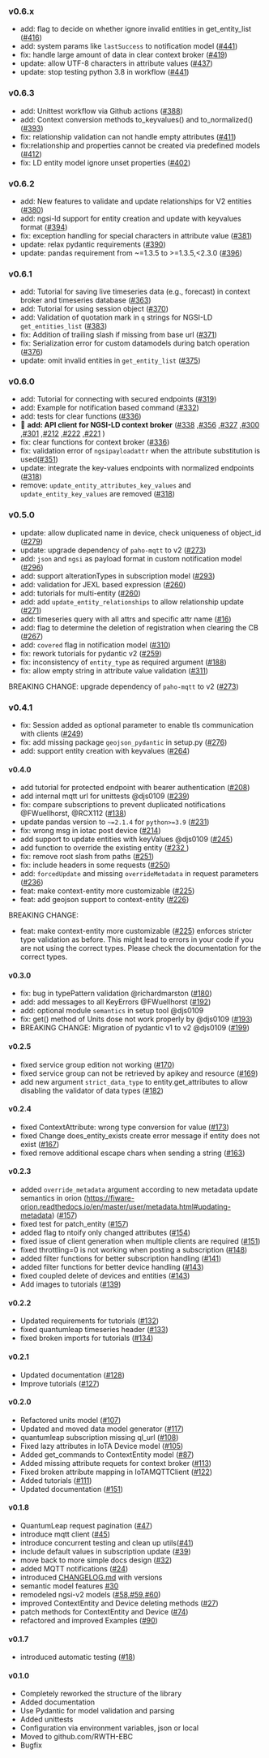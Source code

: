 ### v0.6.x
- add: flag to decide on whether ignore invalid entities in get_entity_list ([#416](https://github.com/RWTH-EBC/FiLiP/pull/416))
- add: system params like ``lastSuccess`` to notification model ([#441](https://github.com/RWTH-EBC/FiLiP/pull/441))
- fix: handle large amount of data in clear context broker ([#419](https://github.com/RWTH-EBC/FiLiP/pull/419))
- update: allow UTF-8 characters in attribute values ([#437](https://github.com/RWTH-EBC/FiLiP/pull/437))
- update: stop testing python 3.8 in workflow ([#441](https://github.com/RWTH-EBC/FiLiP/pull/441))

### v0.6.3
- add: Unittest workflow via Github actions ([#388](https://github.com/RWTH-EBC/FiLiP/pull/388))
- add: Context conversion methods to_keyvalues() and to_normalized() ([#393](https://github.com/RWTH-EBC/FiLiP/pull/393))
- fix: relationship validation can not handle empty attributes ([#411](https://github.com/RWTH-EBC/FiLiP/pull/411))
- fix:relationship and properties cannot be created via predefined models ([#412](https://github.com/RWTH-EBC/FiLiP/pull/412))
- fix: LD entity model ignore unset properties ([#402](https://github.com/RWTH-EBC/FiLiP/pull/402))

### v0.6.2
- add: New features to validate and update relationships for V2 entities ([#380](https://github.com/RWTH-EBC/FiLiP/pull/380))
- add: ngsi-ld support for entity creation and update with keyvalues format ([#394](https://github.com/RWTH-EBC/FiLiP/pull/394))
- fix: exception handling for special characters in attribute value  ([#381](https://github.com/RWTH-EBC/FiLiP/pull/381))
- update: relax pydantic requirements ([#390](https://github.com/RWTH-EBC/FiLiP/pull/390))
- update: pandas requirement from ~=1.3.5 to >=1.3.5,<2.3.0 ([#396](https://github.com/RWTH-EBC/FiLiP/pull/396))

### v0.6.1
- add: Tutorial for saving live timeseries data (e.g., forecast) in context broker and timeseries database ([#363](https://github.com/RWTH-EBC/FiLiP/pull/363))
- add: Tutorial for using session object ([#370](https://github.com/RWTH-EBC/FiLiP/pull/370))
- add: Validation of quotation mark in ``q`` strings for NGSI-LD ``get_entities_list`` ([#383](https://github.com/RWTH-EBC/FiLiP/pull/383/files))
- fix: Addition of trailing slash if missing from base url ([#371](https://github.com/RWTH-EBC/FiLiP/pull/371))
- fix: Serialization error for custom datamodels during batch operation ([#376](https://github.com/RWTH-EBC/FiLiP/pull/376))
- update: omit invalid entities in `get_entity_list` ([#375](https://github.com/RWTH-EBC/FiLiP/pull/375))

### v0.6.0
- add: Tutorial for connecting with secured endpoints ([#319](https://github.com/RWTH-EBC/FiLiP/pull/319))
- add: Example for notification based command ([#332](https://github.com/RWTH-EBC/FiLiP/pull/332))
- add: tests for clear functions ([#336](https://github.com/RWTH-EBC/FiLiP/pull/336))
- 🚀 **add: API client for NGSI-LD context broker** ([#338](https://github.com/RWTH-EBC/FiLiP/pull/338)
,[#356](https://github.com/RWTH-EBC/FiLiP/pull/356)
,[#327](https://github.com/RWTH-EBC/FiLiP/pull/327)
,[#300](https://github.com/RWTH-EBC/FiLiP/pull/300)
,[#301](https://github.com/RWTH-EBC/FiLiP/pull/301)
,[#212](https://github.com/RWTH-EBC/FiLiP/pull/212)
,[#222](https://github.com/RWTH-EBC/FiLiP/pull/222)
,[#221](https://github.com/RWTH-EBC/FiLiP/pull/221)
  )
- fix: clear functions for context broker ([#336](https://github.com/RWTH-EBC/FiLiP/pull/336))
- fix: validation error of ``ngsipayloadattr`` when the attribute substitution is used([#351](https://github.com/RWTH-EBC/FiLiP/pull/351))
- update: integrate the key-values endpoints with normalized endpoints ([#318](https://github.com/RWTH-EBC/FiLiP/pull/318))
- remove: ``update_entity_attributes_key_values`` and ``update_entity_key_values`` are removed ([#318](https://github.com/RWTH-EBC/FiLiP/pull/318))


### v0.5.0
- update: allow duplicated name in device, check uniqueness of object_id ([#279](https://github.com/RWTH-EBC/FiLiP/pull/279))
- update: upgrade dependency of `paho-mqtt` to v2 ([#273](https://github.com/RWTH-EBC/FiLiP/pull/273/))
- add: `json` and `ngsi` as payload format in custom notification model ([#296](https://github.com/RWTH-EBC/FiLiP/pull/296))
- add: support alterationTypes in subscription model ([#293](https://github.com/RWTH-EBC/FiLiP/pull/293))
- add: validation for JEXL based expression ([#260](https://github.com/RWTH-EBC/FiLiP/pull/260))
- add: tutorials for multi-entity ([#260](https://github.com/RWTH-EBC/FiLiP/pull/260))
- add: add ``update_entity_relationships`` to allow relationship update ([#271](https://github.com/RWTH-EBC/FiLiP/pull/271))
- add: timeseries query with all attrs and specific attr name ([#16](https://github.com/RWTH-EBC/FiLiP/pull/16))
- add: flag to determine the deletion of registration when clearing the CB ([#267](https://github.com/RWTH-EBC/FiLiP/pull/267))
- add: ``covered`` flag in notification model ([#310](https://github.com/RWTH-EBC/FiLiP/pull/310))
- fix: rework tutorials for pydantic v2 ([#259](https://github.com/RWTH-EBC/FiLiP/pull/259))
- fix: inconsistency of `entity_type` as required argument ([#188](https://github.com/RWTH-EBC/FiLiP/pull/188))
- fix: allow empty string in attribute value validation ([#311](https://github.com/RWTH-EBC/FiLiP/pull/311))

BREAKING CHANGE: upgrade dependency of `paho-mqtt` to v2 ([#273](https://github.com/RWTH-EBC/FiLiP/pull/273/))

### v0.4.1
- fix: Session added as optional parameter to enable tls communication with clients ([#249](https://github.com/RWTH-EBC/FiLiP/pull/249))
- fix: add missing package ``geojson_pydantic`` in setup.py ([#276](https://github.com/RWTH-EBC/FiLiP/pull/276))
- add: support entity creation with keyvalues ([#264](https://github.com/RWTH-EBC/FiLiP/pull/264))

#### v0.4.0
- add tutorial for protected endpoint with bearer authentication ([#208](https://github.com/RWTH-EBC/FiLiP/issues/208))
- add internal mqtt url for unittests @djs0109 ([#239](https://github.com/RWTH-EBC/FiLiP/pull/239))
- fix: compare subscriptions to prevent duplicated notifications @FWuellhorst, @RCX112 ([#138](https://github.com/RWTH-EBC/FiLiP/pull/138))
- update pandas version to `~=2.1.4` for `python>=3.9` ([#231](https://github.com/RWTH-EBC/FiLiP/pull/231))
- fix: wrong msg in iotac post device ([#214](https://github.com/RWTH-EBC/FiLiP/pull/214))
- add support to update entities with keyValues @djs0109 ([#245](https://github.com/RWTH-EBC/FiLiP/pull/245))
- add function to override the existing entity ([#232 ](https://github.com/RWTH-EBC/FiLiP/pull/232 ))
- fix: remove root slash from paths ([#251](https://github.com/RWTH-EBC/FiLiP/issues/251))
- fix: include headers in some requests ([#250](https://github.com/RWTH-EBC/FiLiP/issues/250))
- add: `forcedUpdate` and missing `overrideMetadata` in request parameters ([#236](https://github.com/RWTH-EBC/FiLiP/pull/236))
- feat: make context-entity more customizable ([#225](https://github.com/RWTH-EBC/FiLiP/issues/225))
- feat: add geojson support to context-entity ([#226](https://github.com/RWTH-EBC/FiLiP/issues/226))

BREAKING CHANGE:
- feat: make context-entity more customizable ([#225](https://github.com/RWTH-EBC/FiLiP/issues/225)) enforces stricter type validation as before. This might lead to errors in your code if you are not using the correct types. Please check the documentation for the correct types.

#### v0.3.0
- fix: bug in typePattern validation @richardmarston ([#180](https://github.com/RWTH-EBC/FiLiP/pull/180))
- add: add messages to all KeyErrors @FWuellhorst ([#192](https://github.com/RWTH-EBC/FiLiP/pull/192))
- add: optional module `semantics` in setup tool @djs0109
- fix: get() method of Units dose not work properly by @djs0109 ([#193](https://github.com/RWTH-EBC/FiLiP/pull/193))
- BREAKING CHANGE: Migration of pydantic v1 to v2 @djs0109 ([#199](https://github.com/RWTH-EBC/FiLiP/issues/199))

#### v0.2.5
- fixed service group edition not working ([#170](https://github.com/RWTH-EBC/FiLiP/issues/170))
- fixed service group can not be retrieved by apikey and resource ([#169](https://github.com/RWTH-EBC/FiLiP/issues/169))
- add new argument `strict_data_type` to entity.get_attributes to allow disabling the validator of data types ([#182](https://github.com/RWTH-EBC/FiLiP/issues/182))

#### v0.2.4
- fixed ContextAttribute: wrong type conversion for value ([#173](https://github.com/RWTH-EBC/FiLiP/issues/173))
- fixed Change does_entity_exists create error message if entity does not exist ([#167](https://github.com/RWTH-EBC/FiLiP/issues/167))
- fixed remove additional escape chars when sending a string ([#163](https://github.com/RWTH-EBC/FiLiP/issues/163))

#### v0.2.3
- added `override_metadata` argument according to new metadata update semantics in orion (https://fiware-orion.readthedocs.io/en/master/user/metadata.html#updating-metadata) ([#157](https://github.com/RWTH-EBC/FiLiP/issues/157))
- fixed test for patch_entity ([#157](https://github.com/RWTH-EBC/FiLiP/issues/157))
- added flag to ntoify only changed attributes ([#154](https://github.com/RWTH-EBC/FiLiP/issues/154))
- fixed issue of client generation when multiple clients are required ([#151](https://github.com/RWTH-EBC/FiLiP/issues/151))
- fixed throttling=0 is not working when posting a subscription ([#148](https://github.com/RWTH-EBC/FiLiP/issues/148))
- added filter functions for better subscription handling ([#141](https://github.com/RWTH-EBC/FiLiP/issues/141))
- added filter functions for better device handling ([#143](https://github.com/RWTH-EBC/FiLiP/issues/143))
- fixed coupled delete of devices and entities ([#143](https://github.com/RWTH-EBC/FiLiP/issues/143))
- Add images to tutorials ([#139](https://github.com/RWTH-EBC/FiLiP/issues/139))

#### v0.2.2
- Updated requirements for tutorials ([#132](https://github.com/RWTH-EBC/FiLiP/issues/132))
- fixed quantumleap timeseries header ([#133](https://github.com/RWTH-EBC/FiLiP/issues/133))
- fixed broken imports for tutorials ([#134](https://github.com/RWTH-EBC/FiLiP/issues/134))

#### v0.2.1
- Updated documentation ([#128](https://github.com/RWTH-EBC/FiLiP/issues/128))
- Improve tutorials ([#127](https://github.com/RWTH-EBC/FiLiP/issues/127))

#### v0.2.0
- Refactored units model ([#107](https://github.com/RWTH-EBC/FiLiP/issues/107))
- Updated and moved data model generator ([#117](https://github.com/RWTH-EBC/FiLiP/issues/117))
- quantumleap subscription missing ql_url ([#108](https://github.com/RWTH-EBC/FiLiP/issues/108))
- Fixed lazy attributes in IoTA Device model ([#105](https://github.com/RWTH-EBC/FiLiP/issues/105))
- Added get_commands to ContextEntity model ([#87](https://github.com/RWTH-EBC/FiLiP/issues/87))
- Added missing attribute requets for context broker ([#113](https://github.com/RWTH-EBC/FiLiP/issues/113))
- Fixed broken attribute mapping in IoTAMQTTClient ([#122](https://github.com/RWTH-EBC/FiLiP/issues/122))
- Added tutorials ([#111](https://github.com/RWTH-EBC/FiLiP/issues/111))
- Updated documentation ([#151](https://github.com/RWTH-EBC/FiLiP/issues/51))

#### v0.1.8
- QuantumLeap request pagination ([#47](https://github.com/RWTH-EBC/FiLiP/issues/47))
- introduce mqtt client ([#45](https://github.com/RWTH-EBC/FiLiP/issues/45))
- introduce concurrent testing and clean up utils([#41](https://github.com/RWTH-EBC/FiLiP/issues/41))
- include default values in subscription update ([#39](https://github.com/RWTH-EBC/FiLiP/issues/39))
- move back to more simple docs design ([#32](https://github.com/RWTH-EBC/FiLiP/issues/32))
- added MQTT notifications ([#24](https://github.com/RWTH-EBC/FiLiP/issues/24))
- introduced [CHANGELOG.md](https://github.com/RWTH-EBC/FiLiP/blob/development/CHANGELOG.md) with versions
- semantic model features [#30](https://github.com/RWTH-EBC/FiLiP/issues/30)
- remodeled ngsi-v2 models ([#58,#59,#60](https://github.com/RWTH-EBC/FiLiP/issues/60))
- improved ContextEntity and Device deleting methods ([#27](https://github.com/RWTH-EBC/FiLiP/issues/28))
- patch methods for ContextEntity and Device ([#74](https://github.com/RWTH-EBC/FiLiP/issues/74))
- refactored and improved Examples ([#90](https://github.com/RWTH-EBC/FiLiP/issues/90))

#### v0.1.7
- introduced automatic testing
([#18](https://github.com/RWTH-EBC/FiLiP/issues/18))

#### v0.1.0
- Completely reworked the structure of the library
- Added documentation  
- Use Pydantic for model validation and parsing
- Added unittests
- Configuration via environment variables, json or local
- Moved to github.com/RWTH-EBC
- Bugfix
